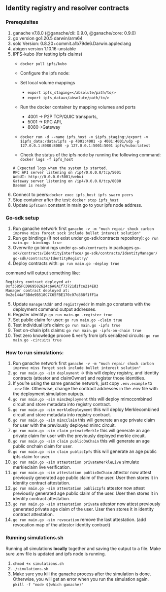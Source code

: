 ## Identity registry and resolver contracts

### Prerequisites

1. ganache v7.8.0 (@ganache/cli: 0.9.0, @ganache/core: 0.9.0)
2. go version go1.20.5 darwin/arm64
3. solc Version: 0.8.20+commit.a1b79de6.Darwin.appleclang
4. abigen version 1.10.16-unstable
5. IPFS-kubo (for testing ipfs claims)
    - `docker pull ipfs/kubo`
    - Configure the ipfs node:
    - Set local volume mappings
        - `export ipfs_staging=</absolute/path/to/>`
        - `export ipfs_data=</absolute/path/to/>`
    - Run the docker container by mapping volumes and ports
        - 4001 -> P2P TCP/QUIC transports,
        - 5001 -> RPC API,
        - 8080->Gateway

    - `docker run -d --name ipfs_host -v $ipfs_staging:/export -v $ipfs_data:/data/ipfs -p 4001:4001 -p 4001:4001/udp -p 127.0.0.1:8080:8080 -p 127.0.0.1:5001:5001 ipfs/kubo:latest`
    - Check the status of the ipfs node by running the following command: ```docker logs -f ipfs_host```
   ```
   # Expected logs when the system is started.
   RPC API server listening on /ip4/0.0.0.0/tcp/5001
   WebUI: http://0.0.0.0:5001/webui
   Gateway server listening on /ip4/0.0.0.0/tcp/8080
   Daemon is ready
   ```
6. Connect to peers:```docker exec ipfs_host ipfs swarm peers```
7. Stop container after the test: ```docker stop ipfs_host```
8. Update `ipfsConn` constant in main.go to your ipfs node address.

### Go-sdk setup

1. Run ganache network
   first `ganache -v -m "much repair shock carbon improve miss forget sock include bullet interest solution"`
2. Run go bindings (if not exist under go-sdk/contracts repository): `go run main.go -bindings true`
3. Overwrite go bindings under `go-sdk/contracts` in
   packages `go-sdk/contracts/IdentityInterface/` `go-sdk/contracts/IdentityManager/` `go-sdk/contracts/IdentityRegistry/`
4. Deploy contracts with: `go run main.go -deploy true`

command will output something like:

```
Registry contract deployed at: 0xf3585FCD969502624c6A8ACf73721d1fce214E83
Manager contract deployed at: 0x2e144aF3Bde9B518C7C65FBE170c07c888f1fF1a
```

5. Update `managerAddr` and `registryAddr` in main.go constants with the deployment command output addresses.
6. Register identity: ```go run main.go -register true```
7. Set public claim for user: ```go run main.go -claim true```
8. Test individual ipfs claim: ```go run main.go -ipfs true```
9. Test on-chain ipfs claims: ```go run main.go -ipfs-on-chain true```
10. Test zero knowledge proove & verify from ipfs serialized circuits: ```go run main.go -circuits true```

### How to run simulations:

1. Run ganache network
   first `ganache -v -m "much repair shock carbon improve miss forget sock include bullet interest solution"`
2. `go run main.go -sim deployment` -> this will deploy registry, and identity contracts (attestor and claimOwner) and
   register those identities.
3. If you’re using the same ganache network, just copy `.env.example` to `.env` file. Otherwise, change the contract
   addresses in the .env file with the deployment simulation outputs.
4. `go run main.go -sim mimcDeployment` this will deploy mimccombined circuit and store metadata into registry contract.
5. `go run main.go -sim merkleDeployment` this will deploy Merklecombined circuit and store metadata into registry
   contract.
6. `go run main.go -sim mimcClaim` this will generate an age private claim for user with the previously deployed mimc
   circuit.
7. `go run main.go -sim claim privateMerkle` this will generate an age private claim for user with the previously
   deployed merkle circuit.
8. `go run main.go -sim claim publicOnChain` this will generate an age public onchain claim for user.
9. `go run main.go -sim claim publicIpfs` this will generate an age public ipfs claim for user.
10. `go run main.go -sim attestation privateMerkleLive` simulate merkleclaim live verification.
11. `go run main.go -sim attestation publicOnChain` attestor now attest previously generated age public claim of the
   user. User then stores it in identity contract attestation.
12. `go run main.go -sim attestation publicIpfs` attestor now attest previously generated age public claim of the user.
   User then stores it in identity contract attestation.
13. `go run main.go -sim attestation private` attestor now attest previously generated private age claim of the user.
   User then stores it in identity contract attestation.
14. `go run main.go -sim revocation` remove the last attestation. (add revocation map of the attestor identity contract)

### Running simulations.sh

Running all simulations **locally** together and saving the output to a file. Make sure .env file is updated and ipfs
node is running.

1. `chmod +x simulations.sh`
2. `./simulations.sh`
3. Make sure you kill the ganache process after the simulation is done. Otherwise, you will get an error when you run
   the simulation again.
   `pkill -f "node $(which ganache)" `